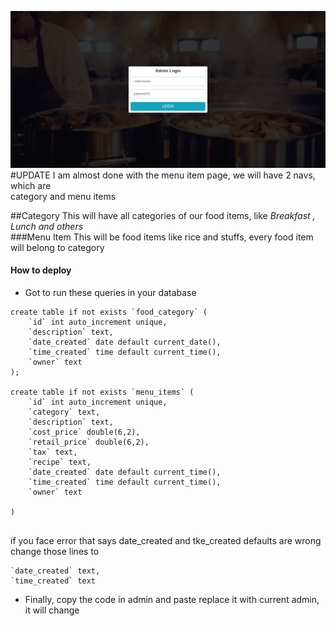 ![alt text](assets/bg/app.png)
#UPDATE
I am almost done with the menu item page, we will have 2 navs, which are <br> 
category and menu items

##Category
This will have all categories of our food items, like *Breakfast , Lunch and others*<br>
###Menu Item
This will be food items like rice and stuffs, every food item will belong to category


#### How to deploy
* Got to run these queries in your database <br> 
```
create table if not exists `food_category` (
    `id` int auto_increment unique,
    `description` text,
    `date_created` date default current_date(),
    `time_created` time default current_time(),
    `owner` text
);

create table if not exists `menu_items` (
    `id` int auto_increment unique,
    `category` text,
    `description` text,
    `cost_price` double(6,2),
    `retail_price` double(6,2),
    `tax` text,
    `recipe` text,
    `date_created` date default current_time(),
    `time_created` time default current_time(),
    `owner` text

)


```

if you face error that says date_created and tke_created defaults are wrong change those lines to<br>
```
`date_created` text,
`time_created` text
```

* Finally, copy the code in admin and paste replace it with current admin, it will change